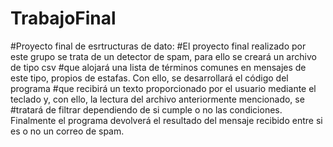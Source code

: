 # TrabajoFinal
#Proyecto final de esrtructuras de dato:
#El proyecto final realizado por este grupo se trata de un detector de spam, para ello se creará un archivo de tipo csv 
#que alojará una lista de términos comunes en mensajes de este tipo, propios de estafas. Con ello, se desarrollará el código del programa
#que recibirá un texto proporcionado por el usuario mediante el teclado y, con ello, la lectura del archivo anteriormente mencionado, se 
#tratará de filtrar dependiendo de si cumple o no las condiciones. Finalmente el programa devolverá el resultado del mensaje recibido entre si es o no un correo de spam.
